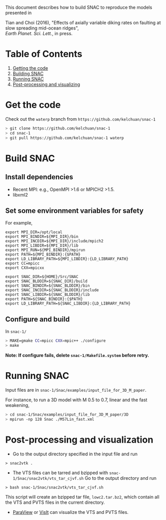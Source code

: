 This document describes how to build SNAC to reproduce the models presented in

Tian and Choi (2016), "Effects of axially variable diking rates on
faulting at slow spreading mid-ocean ridges",  
_Earth Planet. Sci. Lett._, in press.

# Table of Contents
1. [Getting the code](#get-the-code)
2. [Building SNAC](#build-SNAC)
3. [Running SNAC](#running-SNAC)
4. [Post-processing and visualizing](post-processing-and-visualization)

# Get the code
Check out the `waterp` branch from `https://github.com/kelchuan/snac-1`
```BASH
> git clone https://github.com/kelchuan/snac-1
> cd snac-1
> git pull https://github.com/kelchuan/snac-1 waterp
```

# Build SNAC
## Install dependencies
 - Recent MPI: e.g., OpenMPI >1.6 or MPICH2 >1.5.
 - libxml2

## Set some environment variables for safety
For example,
```
export MPI_DIR=/opt/local
export MPI_BINDIR=${MPI_DIR}/bin
export MPI_INCDIR=${MPI_DIR}/include/mpich2
export MPI_LIBDIR=${MPI_DIR}/lib
export MPI_RUN=${MPI_BINDIR}/mpirun
export PATH=${MPI_BINDIR}:{$PATH}
export LD_LIBRARY_PATH=${MPI_LIBDIR}:{LD_LIBRARY_PATH}
export CC=mpicc
export CXX=mpicxx

export SNAC_DIR=${HOME}/Src/SNAC
export SNAC_BLDDIR=${SNAC_DIR}/build
export SNAC_BINDIR=${SNAC_BLDDIR}/bin
export SNAC_INCDIR=${SNAC_BLDDIR}/include
export SNAC_LIBDIR=${SNAC_BLDDIR}/lib
export PATH=${SNAC_BINDIR}:{$PATH}
export LD_LIBRARY_PATH=${SNAC_LIBDIR}:{LD_LIBRARY_PATH}
```

## Configure and build
In `snac-1/`
```BASH
> MAKE=gmake CC=mpicc CXX=mpic++ ./configure
> make
```
**Note: If configure fails, delete `snac-1/Makefile.system` before retry.**

# Running SNAC

Input files are in `snac-1/Snac/examples/input_file_for_3D_M_paper`.

For instance, to run a 3D model with M 0.5 to 0.7, linear and the fast weakening,
```BASH
> cd snac-1/Snac/examples/input_file_for_3D_M_paper/3D
> mpirun -np 128 Snac ./M57Lin_fast.xml
```

# Post-processing and visualization

* Go to the output directory specified in the input file and run
```
> snac2vtk .
```

* The VTS files can be tarred and bzipped with `snac-1/Snac/snac2vtk/vts_tar_cjvf.sh`
Go to the output directory and run
```
> bash snac-1/Snac/snac2vtk/vts_tar_cjvf.sh
```
This script will create an bzipped tar file, `lowc2.tar.bz2`, which contain all the
VTS and PVTS files in the current directory.

* [ParaView](http://www.paraview.org/) or [VisIt](https://wci.llnl.gov/simulation/computer-codes/visit) can visualize the VTS and PVTS files.
